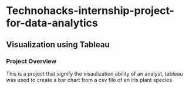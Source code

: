 # Technohacks-internship-project-for-data-analytics
## Visualization using Tableau
### Project Overview
This is a project that signify the visaulization ability of an analyst, tableau was used to create a bar chart from a csv file of an iris plant species
